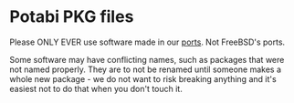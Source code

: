 # Potabi PKG files
Please ONLY EVER use software made in our [ports](https://github.com/potabi/ports). Not FreeBSD's ports.

Some software may have conflicting names, such as packages that were not named properly. They are to not be renamed until someone makes a whole new package - we do not want to risk breaking anything and it's easiest not to do that when you don't touch it.